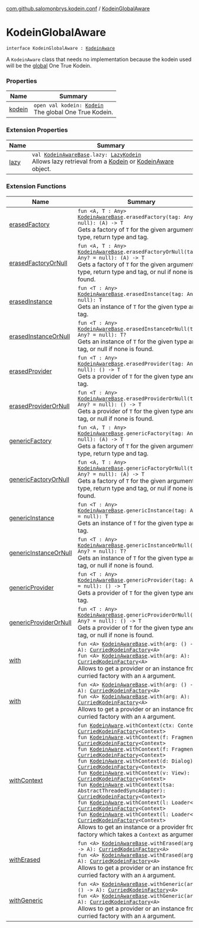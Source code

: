 [com.github.salomonbrys.kodein.conf](../index.md) / [KodeinGlobalAware](.)

# KodeinGlobalAware

`interface KodeinGlobalAware : `[`KodeinAware`](../../com.github.salomonbrys.kodein/-kodein-aware.md)

A `KodeinAware` class that needs no implementation because the kodein used will be the [global](../global.md) One True Kodein.

### Properties

| Name | Summary |
|---|---|
| [kodein](kodein.md) | `open val kodein: `[`Kodein`](../../com.github.salomonbrys.kodein/-kodein/index.md)<br>The global One True Kodein. |

### Extension Properties

| Name | Summary |
|---|---|
| [lazy](../../com.github.salomonbrys.kodein/lazy.md) | `val `[`KodeinAwareBase`](../../com.github.salomonbrys.kodein/-kodein-aware-base/index.md)`.lazy: `[`LazyKodein`](../../com.github.salomonbrys.kodein/-lazy-kodein/index.md)<br>Allows lazy retrieval from a [Kodein](../../com.github.salomonbrys.kodein/-kodein/index.md) or [KodeinAware](../../com.github.salomonbrys.kodein/-kodein-aware.md) object. |

### Extension Functions

| Name | Summary |
|---|---|
| [erasedFactory](../../com.github.salomonbrys.kodein/erased-factory.md) | `fun <A, T : Any> `[`KodeinAwareBase`](../../com.github.salomonbrys.kodein/-kodein-aware-base/index.md)`.erasedFactory(tag: Any? = null): (A) -> T`<br>Gets a factory of `T` for the given argument type, return type and tag. |
| [erasedFactoryOrNull](../../com.github.salomonbrys.kodein/erased-factory-or-null.md) | `fun <A, T : Any> `[`KodeinAwareBase`](../../com.github.salomonbrys.kodein/-kodein-aware-base/index.md)`.erasedFactoryOrNull(tag: Any? = null): (A) -> T`<br>Gets a factory of `T` for the given argument type, return type and tag, or nul if none is found. |
| [erasedInstance](../../com.github.salomonbrys.kodein/erased-instance.md) | `fun <T : Any> `[`KodeinAwareBase`](../../com.github.salomonbrys.kodein/-kodein-aware-base/index.md)`.erasedInstance(tag: Any? = null): T`<br>Gets an instance of `T` for the given type and tag. |
| [erasedInstanceOrNull](../../com.github.salomonbrys.kodein/erased-instance-or-null.md) | `fun <T : Any> `[`KodeinAwareBase`](../../com.github.salomonbrys.kodein/-kodein-aware-base/index.md)`.erasedInstanceOrNull(tag: Any? = null): T?`<br>Gets an instance of `T` for the given type and tag, or null if none is found. |
| [erasedProvider](../../com.github.salomonbrys.kodein/erased-provider.md) | `fun <T : Any> `[`KodeinAwareBase`](../../com.github.salomonbrys.kodein/-kodein-aware-base/index.md)`.erasedProvider(tag: Any? = null): () -> T`<br>Gets a provider of `T` for the given type and tag. |
| [erasedProviderOrNull](../../com.github.salomonbrys.kodein/erased-provider-or-null.md) | `fun <T : Any> `[`KodeinAwareBase`](../../com.github.salomonbrys.kodein/-kodein-aware-base/index.md)`.erasedProviderOrNull(tag: Any? = null): () -> T`<br>Gets a provider of `T` for the given type and tag, or null if none is found. |
| [genericFactory](../../com.github.salomonbrys.kodein/generic-factory.md) | `fun <A, T : Any> `[`KodeinAwareBase`](../../com.github.salomonbrys.kodein/-kodein-aware-base/index.md)`.genericFactory(tag: Any? = null): (A) -> T`<br>Gets a factory of `T` for the given argument type, return type and tag. |
| [genericFactoryOrNull](../../com.github.salomonbrys.kodein/generic-factory-or-null.md) | `fun <A, T : Any> `[`KodeinAwareBase`](../../com.github.salomonbrys.kodein/-kodein-aware-base/index.md)`.genericFactoryOrNull(tag: Any? = null): (A) -> T`<br>Gets a factory of `T` for the given argument type, return type and tag, or nul if none is found. |
| [genericInstance](../../com.github.salomonbrys.kodein/generic-instance.md) | `fun <T : Any> `[`KodeinAwareBase`](../../com.github.salomonbrys.kodein/-kodein-aware-base/index.md)`.genericInstance(tag: Any? = null): T`<br>Gets an instance of `T` for the given type and tag. |
| [genericInstanceOrNull](../../com.github.salomonbrys.kodein/generic-instance-or-null.md) | `fun <T : Any> `[`KodeinAwareBase`](../../com.github.salomonbrys.kodein/-kodein-aware-base/index.md)`.genericInstanceOrNull(tag: Any? = null): T?`<br>Gets an instance of `T` for the given type and tag, or null if none is found. |
| [genericProvider](../../com.github.salomonbrys.kodein/generic-provider.md) | `fun <T : Any> `[`KodeinAwareBase`](../../com.github.salomonbrys.kodein/-kodein-aware-base/index.md)`.genericProvider(tag: Any? = null): () -> T`<br>Gets a provider of `T` for the given type and tag. |
| [genericProviderOrNull](../../com.github.salomonbrys.kodein/generic-provider-or-null.md) | `fun <T : Any> `[`KodeinAwareBase`](../../com.github.salomonbrys.kodein/-kodein-aware-base/index.md)`.genericProviderOrNull(tag: Any? = null): () -> T`<br>Gets a provider of `T` for the given type and tag, or null if none is found. |
| [with](../../com.github.salomonbrys.kodein/with.md) | `fun <A> `[`KodeinAwareBase`](../../com.github.salomonbrys.kodein/-kodein-aware-base/index.md)`.with(arg: () -> A): `[`CurriedKodeinFactory`](../../com.github.salomonbrys.kodein/-curried-kodein-factory/index.md)`<A>`<br>`fun <A> `[`KodeinAwareBase`](../../com.github.salomonbrys.kodein/-kodein-aware-base/index.md)`.with(arg: A): `[`CurriedKodeinFactory`](../../com.github.salomonbrys.kodein/-curried-kodein-factory/index.md)`<A>`<br>Allows to get a provider or an instance from a curried factory with an `A` argument. |
| [with](../../com.github.salomonbrys.kodein.erased/with.md) | `fun <A> `[`KodeinAwareBase`](../../com.github.salomonbrys.kodein/-kodein-aware-base/index.md)`.with(arg: () -> A): `[`CurriedKodeinFactory`](../../com.github.salomonbrys.kodein/-curried-kodein-factory/index.md)`<A>`<br>`fun <A> `[`KodeinAwareBase`](../../com.github.salomonbrys.kodein/-kodein-aware-base/index.md)`.with(arg: A): `[`CurriedKodeinFactory`](../../com.github.salomonbrys.kodein/-curried-kodein-factory/index.md)`<A>`<br>Allows to get a provider or an instance from a curried factory with an `A` argument. |
| [withContext](../../com.github.salomonbrys.kodein.android/with-context.md) | `fun `[`KodeinAware`](../../com.github.salomonbrys.kodein/-kodein-aware.md)`.withContext(ctx: Context): `[`CurriedKodeinFactory`](../../com.github.salomonbrys.kodein/-curried-kodein-factory/index.md)`<Context>`<br>`fun `[`KodeinAware`](../../com.github.salomonbrys.kodein/-kodein-aware.md)`.withContext(f: Fragment): `[`CurriedKodeinFactory`](../../com.github.salomonbrys.kodein/-curried-kodein-factory/index.md)`<Context>`<br>`fun `[`KodeinAware`](../../com.github.salomonbrys.kodein/-kodein-aware.md)`.withContext(f: Fragment): `[`CurriedKodeinFactory`](../../com.github.salomonbrys.kodein/-curried-kodein-factory/index.md)`<Context>`<br>`fun `[`KodeinAware`](../../com.github.salomonbrys.kodein/-kodein-aware.md)`.withContext(d: Dialog): `[`CurriedKodeinFactory`](../../com.github.salomonbrys.kodein/-curried-kodein-factory/index.md)`<Context>`<br>`fun `[`KodeinAware`](../../com.github.salomonbrys.kodein/-kodein-aware.md)`.withContext(v: View): `[`CurriedKodeinFactory`](../../com.github.salomonbrys.kodein/-curried-kodein-factory/index.md)`<Context>`<br>`fun `[`KodeinAware`](../../com.github.salomonbrys.kodein/-kodein-aware.md)`.withContext(tsa: AbstractThreadedSyncAdapter): `[`CurriedKodeinFactory`](../../com.github.salomonbrys.kodein/-curried-kodein-factory/index.md)`<Context>`<br>`fun `[`KodeinAware`](../../com.github.salomonbrys.kodein/-kodein-aware.md)`.withContext(l: Loader<*>): `[`CurriedKodeinFactory`](../../com.github.salomonbrys.kodein/-curried-kodein-factory/index.md)`<Context>`<br>`fun `[`KodeinAware`](../../com.github.salomonbrys.kodein/-kodein-aware.md)`.withContext(l: Loader<*>): `[`CurriedKodeinFactory`](../../com.github.salomonbrys.kodein/-curried-kodein-factory/index.md)`<Context>`<br>Allows to get an instance or a provider from a factory which takes a `Context` as argument. |
| [withErased](../../com.github.salomonbrys.kodein/with-erased.md) | `fun <A> `[`KodeinAwareBase`](../../com.github.salomonbrys.kodein/-kodein-aware-base/index.md)`.withErased(arg: () -> A): `[`CurriedKodeinFactory`](../../com.github.salomonbrys.kodein/-curried-kodein-factory/index.md)`<A>`<br>`fun <A> `[`KodeinAwareBase`](../../com.github.salomonbrys.kodein/-kodein-aware-base/index.md)`.withErased(arg: A): `[`CurriedKodeinFactory`](../../com.github.salomonbrys.kodein/-curried-kodein-factory/index.md)`<A>`<br>Allows to get a provider or an instance from a curried factory with an `A` argument. |
| [withGeneric](../../com.github.salomonbrys.kodein/with-generic.md) | `fun <A> `[`KodeinAwareBase`](../../com.github.salomonbrys.kodein/-kodein-aware-base/index.md)`.withGeneric(arg: () -> A): `[`CurriedKodeinFactory`](../../com.github.salomonbrys.kodein/-curried-kodein-factory/index.md)`<A>`<br>`fun <A> `[`KodeinAwareBase`](../../com.github.salomonbrys.kodein/-kodein-aware-base/index.md)`.withGeneric(arg: A): `[`CurriedKodeinFactory`](../../com.github.salomonbrys.kodein/-curried-kodein-factory/index.md)`<A>`<br>Allows to get a provider or an instance from a curried factory with an `A` argument. |
